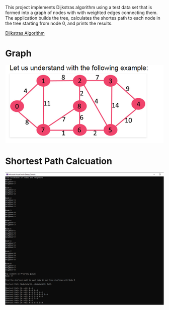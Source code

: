 This project implements Dijkstras algorithm using a test data set that is formed into a graph of nodes with with weighted edges connecting them. The application builds the tree, calculates the shortes path to each node in the tree starting from node 0, and prints the results.

[Dijkstras Algorithm](https://en.wikipedia.org/wiki/Dijkstra's_algorithm)

# Graph
![](NodeMap.png)


# Shortest Path Calcuation
![](console-output.PNG)
